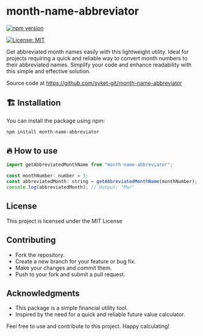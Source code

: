# month-name-abbreviator

[![npm version](https://badge.fury.io/js/month-name-abbreviator.svg)](https://www.npmjs.com/package/month-name-abbreviator)

[![License: MIT](https://img.shields.io/badge/License-MIT-yellow.svg)](https://opensource.org/licenses/MIT)

Get abbreviated month names easily with this lightweight utility. Ideal for projects requiring a quick and reliable way to convert month numbers to their abbreviated names. Simplify your code and enhance readability with this simple and effective solution.

Source code at https://github.com/syket-git/month-name-abbreviator

## 🏗️ Installation

You can install the package using npm:

```bash
npm install month-name-abbreviator

```

## 🔥 How to use

```js
import getAbbreviatedMonthName from "month-name-abbreviator";

const monthNumber: number = 3;
const abbreviatedMonth: string = getAbbreviatedMonthName(monthNumber);
console.log(abbreviatedMonth); // Output: "Mar"
```

## License

This project is licensed under the MIT License

## Contributing

- Fork the repository.
- Create a new branch for your feature or bug fix.
- Make your changes and commit them.
- Push to your fork and submit a pull request.

## Acknowledgments

- This package is a simple financial utility tool.
- Inspired by the need for a quick and reliable future value calculator.

Feel free to use and contribute to this project. Happy calculating!
